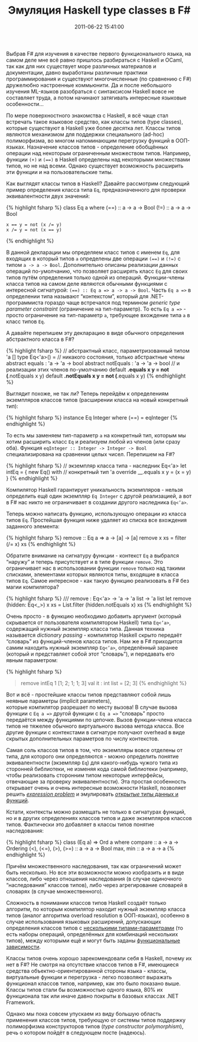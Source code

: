 ﻿---
layout: post
title: "Эмуляция Haskell type classes в F#"
date: 2011-06-22 15:41:00
categories: 6788607204
tags: fsharp haskell ploymorphism ad-hoc typeclasses fprog
---
Выбрав F# для изучения в качестве первого функционального языка, на самом деле мне всё равно пришлось разбираться с Haskell и OCaml, так как для них существует море различных материалов и документации, давно выработаны различные практики программирования и существуют многочисленные (по сравнению с F#) дружелюбно настроенные коммьюнити. Да и после небольшого изучения ML-языков разобраться с синтаксисом Haskell вовсе не составляет труда, а потом начинают затягивать интересные языковые особенности…

По мере поверхностного знакомства с Haskell, я всё чаще стал встречать такое языковое средство, как классы типов (type classes), которые существуют в Haskell уже более десятка лет. Классы типов являются механизмом для поддержки специального (ad-hoc) полиморфизма, во многом напоминающим перегрузку функций в ООП-языках. Назначение классов типов - определение обобщённых операции над некоторым ограниченным множеством типов. Например, функции `(+)` и `(==)` в Haskell определены над некоторыми множествами типов, но не над всеми. Однако существует возможность расширить эти функции и на пользовательские типы.

Как выглядят классы типов в Haskell? Давайте рассмотрим следующий пример определения класса типа `Eq`, предназначенного для проверки эквивалентности двух значений:

{% highlight fsharp %}
class Eq a where
    (==) :: a -> a -> Bool
    (!=) :: a -> a -> Bool

	x == y = not (x /= y)
	x /= y = not (x == y)
{% endhighlight %}

В данной декларации мы определяем класс типов с именем `Eq`, для входящих в который типов `a` определены две операции `(==)` и `(!=)` с типом `a -> a -> Bool`. Дополнительно описаны реализации данных операций по-умолчанию, что позволяет расширять класс `Eq` для своих типов путём определения только одной из операций. Функции-члены класса типов на самом деле являются обычными функциями с интересной сигнатурой: `(==) :: Eq a => a -> a -> Bool`. Часть `Eq a =>` в определении типа называют “контекстом”, который для .NET-программиста гораздо чаще встречался под термином *generic type parameter constraint* (ограничение на тип-параметр). То есть `Eq a =>` - просто ограничение на тип-параметр `a`, требующее вхождение типа `a` в класс типов `Eq`.

А давайте перепишем эту декларацию в виде обычного определения абстрактного класса в F#?

{% highlight fsharp %}
// абстрактный класс, параметризованный типом 'a
[<AbstractClass>]
type Eq<'a>() =
     // никакого состояния, только абстрактные члены
     abstract equals    : 'a -> 'a -> bool
     abstract notEquals : 'a -> 'a -> bool
     // и реализации этих членов по-умолчанию
     default __.equals x y = not (__.notEquals x y)
     default __.notEquals x y = not (__.equals x y)
{% endhighlight %}

Выглядит похоже, не так ли? Теперь перейдём к определениям экземпляров классов типов (расширении класса на новый конкретный тип):

{% highlight fsharp %}
instance Eq Integer where
    (==) = eqInteger
{% endhighlight %}

То есть мы заменяем тип-параметр `a` на конкретный тип, которым мы хотим расширить класс `Eq` и реализуем любой из членов (или сразу оба). Функция `eqInteger :: Integer -> Integer -> Bool` специализирована на сравнении целых чисел. Перепишем на F#?

{% highlight fsharp %}
// экземпляр класса типа - наследник Eq<'a>
let intEq =
    { new Eq<int>() with // конкретный тип 'a
          override __.equals x y = (x = y) }
{% endhighlight %}

Компилятор Haskell гарантирует уникальность экземпляров - нельзя определить ещё один экземпляр `Eq Integer` с другой реализацией, а вот в F# нас никто не ограничивает в создании другого наследника `Eq<’a>`.

Теперь можно написать функцию, использующую операции из класса типов `Eq`. Простейшая функция ниже удаляет из списка все вхождения заданного элемента:

{% highlight fsharp %}
remove :: Eq a => a -> [a] -> [a]
remove x xs = filter (/= x) xs
{% endhighlight %}

Обратите внимание на сигнатуру функции - контекст `Eq` a выбрался “наружу” и теперь присутствует и в типе функции `remove`. Это ограничивает нас в использовании функции `remove` только над такими списками, элементами которых являются типы, входящие в класса типов `Eq`. Самое интересное - как такую функцию реализовать в F# без магии компилятора?

{% highlight fsharp %}
/// remove : Eq<'a> -> 'a -> 'a list -> 'a list
let remove (hidden: Eq<_>) x xs =
    List.filter (hidden.notEquals x) xs
{% endhighlight %}

Очень просто - в функцию необходимо добавить аргумент (который скрывается от пользователя компилятором Haskell) типа `Eq<’a>`, содержащий нужный экземпляр класса типа. Данная техника называется *dictionary passing* - компилятор Haskell скрыто передаёт “словарь” из функций-членов класса типов. Нам же в F# приходится самим находить нужный экземпляр `Eq<’a>`, определённый заранее (который и представляет собой этот “словарь”), и передавать его явным параметром:

{% highlight fsharp %}
> remove intEq 1 [1; 2; 1; 1; 3]
val it : int list = [2; 3]
{% endhighlight %}

Вот и всё - простейшие классы типов представляют собой лишь неявные параметры (implicit parameters), которые компилятор разрешает по месту вызова! В случае вызова функции с `Eq a =>` другой функции с `Eq a =>` “словарь” просто передаётся между функциями по цепочке. Вызов функции-члена класса типов не тяжелее обычного виртуального вызова метода класса. Все другие функции с контекстами в сигнатуре получают overhead в виде скрытых дополнительных параметров по числу контекстов.

Самая соль классов типов в том, что экземпляры вовсе отделены от типа, для которого они определяются - можно определить понятие эквивалентности (экземпляр `Eq`) для какого-нибудь чужого типа из сторонней библиотеки, не изменяя кода самой библиотеки (например, чтобы реализовать сторонним типом некоторые интерфейсы, отвечающие за проверку эквивалентности). Эта простая особенность открывает очень и очень интересные возможности Haskell, позволяет решить *[expression problem](http://en.wikipedia.org/wiki/Expression_problem)* и эмулировать [*открытые* типы данных и функций](http://lambda-the-ultimate.org/node/1453).

Кстати, контексты можно размещать не только в сигнатурах функций, но и в других определениях классов типов и даже экземпляров классов типов. Фактически это добавляет в классы типов понятие наследования:

{% highlight fsharp %}
class (Eq a) => Ord a where
    compare              :: a -> a -> Ordering
    (<), (<=), (>), (>=) :: a -> a -> Bool
    max, min             :: a -> a -> a
{% endhighlight %}

Причём множественного наследования, так как ограничений может быть несколько. Но все эти возможности можно изобразить и в виде классов, либо через отношения наследования (в случае одиночного “наследования” классов типов), либо через агрегирование словарей в словарях (в случае множественного).

Сложность в понимании классов типов Haskell создаёт только алгоритм, по которым компилятор находит нужный экземпляр класса типов (аналог алгоритма overload resolution в ООП-языках), особенно в случае использования языковых расширений, допускающих определения классов типов с [несколькими типами-параметрами](http://www.haskell.org/haskellwiki/Multi-parameter_type_class) (то есть наборы операций, определённых для комбинаций нескольких типов), между которыми ещё и могут быть заданы [функциональные зависимости](http://www.haskell.org/haskellwiki/Functional_dependencies).

Классы типов очень хорошо зарекомендовали себя в Haskell, почему их нет в F#? Не смотря на отсутствие классов типов в F#, имеющиеся средства объектно-ориентированной стороны языка - классы, виртуальные функции и перегрузка - легко позволяют выражать функционал классов типов, например, как это было показано выше. Классы типов стали бы возможностью одного языка, 80% их функционала так или иначе давно покрыты в базовых классах .NET Framework.

Однако мы пока совсем упускаем из виду большую область применения классов типов, требующую от системы типов поддержку полиморфизма конструкторов типов (*type constructor polymorphism*), речь о котором пойдёт в следующем посте (надеюсь).